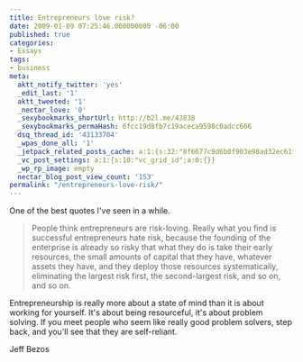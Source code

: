 ```yaml
---
title: Entrepreneurs love risk?
date: 2009-01-09 07:25:46.000000000 -06:00
published: true
categories:
- Essays
tags:
- business
meta:
  aktt_notify_twitter: 'yes'
  _edit_last: '1'
  aktt_tweeted: '1'
  _nectar_love: '0'
  _sexybookmarks_shortUrl: http://b2l.me/43838
  _sexybookmarks_permaHash: 6fcc19d8fb7c19aceca9598c0adcc666
  dsq_thread_id: '43133704'
  _wpas_done_all: '1'
  _jetpack_related_posts_cache: a:1:{s:32:"8f6677c9d6b0f903e98ad32ec61f8deb";a:2:{s:7:"expires";i:1471076845;s:7:"payload";a:3:{i:0;a:1:{s:2:"id";i:888;}i:1;a:1:{s:2:"id";i:7097;}i:2;a:1:{s:2:"id";i:391;}}}}
  _vc_post_settings: a:1:{s:10:"vc_grid_id";a:0:{}}
  _wp_rp_image: empty
  nectar_blog_post_view_count: '153'
permalink: "/entrepreneurs-love-risk/"
---
```

One of the best quotes I've seen in a while.
>People think entrepreneurs are risk-loving. Really what you find is successful entrepreneurs hate risk, because the founding of the enterprise is already so risky that what they do is take their early resources, the small amounts of capital that they have, whatever assets they have, and they deploy those resources systematically, eliminating the largest risk first, the second-largest risk, and so on, and so on.

Entrepreneurship is really more about a state of mind than it is about working for yourself. It's about being resourceful, it's about problem solving. If you meet people who seem like really good problem solvers, step back, and you'll see that they are self-reliant.

Jeff Bezos</p></blockquote>
